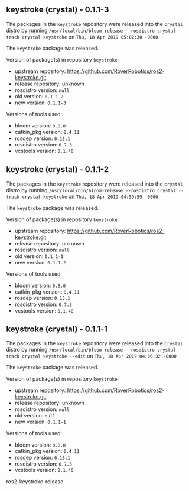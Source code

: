 ## keystroke (crystal) - 0.1.1-3

The packages in the `keystroke` repository were released into the `crystal` distro by running `/usr/local/bin/bloom-release --rosdistro crystal --track crystal keystroke` on `Thu, 18 Apr 2019 05:02:30 -0000`

The `keystroke` package was released.

Version of package(s) in repository `keystroke`:

- upstream repository: https://github.com/RoverRobotics/ros2-keystroke.git
- release repository: unknown
- rosdistro version: `null`
- old version: `0.1.1-2`
- new version: `0.1.1-3`

Versions of tools used:

- bloom version: `0.8.0`
- catkin_pkg version: `0.4.11`
- rosdep version: `0.15.1`
- rosdistro version: `0.7.3`
- vcstools version: `0.1.40`


## keystroke (crystal) - 0.1.1-2

The packages in the `keystroke` repository were released into the `crystal` distro by running `/usr/local/bin/bloom-release --rosdistro crystal --track crystal keystroke` on `Thu, 18 Apr 2019 04:59:59 -0000`

The `keystroke` package was released.

Version of package(s) in repository `keystroke`:

- upstream repository: https://github.com/RoverRobotics/ros2-keystroke.git
- release repository: unknown
- rosdistro version: `null`
- old version: `0.1.1-1`
- new version: `0.1.1-2`

Versions of tools used:

- bloom version: `0.8.0`
- catkin_pkg version: `0.4.11`
- rosdep version: `0.15.1`
- rosdistro version: `0.7.3`
- vcstools version: `0.1.40`


## keystroke (crystal) - 0.1.1-1

The packages in the `keystroke` repository were released into the `crystal` distro by running `/usr/local/bin/bloom-release --rosdistro crystal --track crystal keystroke --edit` on `Thu, 18 Apr 2019 04:56:32 -0000`

The `keystroke` package was released.

Version of package(s) in repository `keystroke`:

- upstream repository: https://github.com/RoverRobotics/ros2-keystroke.git
- release repository: unknown
- rosdistro version: `null`
- old version: `null`
- new version: `0.1.1-1`

Versions of tools used:

- bloom version: `0.8.0`
- catkin_pkg version: `0.4.11`
- rosdep version: `0.15.1`
- rosdistro version: `0.7.3`
- vcstools version: `0.1.40`


ros2-keystroke-release
